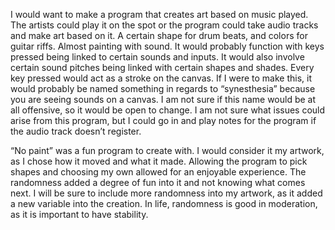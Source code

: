 I would want to make a program that creates art based on music played. The artists could play it on the spot or the program could take audio tracks and make art based on it.
A certain shape for drum beats, and colors for guitar riffs. Almost painting with sound. It would probably function with keys pressed being linked to certain sounds and inputs.
It would also involve certain sound pitches being linked with certain shapes and shades. Every key pressed would act as a stroke on the canvas.
If I were to make this, it would probably be named something in regards to “synesthesia” because you are seeing sounds on a canvas.
I am not sure if this name would be at all offensive, so it would be open to change.
I am not sure what issues could arise from this program, but I could go in and play notes for the program if the audio track doesn’t register. 



“No paint” was a fun program to create with. I would consider it my artwork, as I chose how it moved and what it made.
Allowing the program to pick shapes and choosing my own allowed for an enjoyable experience. The randomness added a degree of fun into it and not knowing what comes next. 
I will be sure to include more randomness into my artwork, as it added a new variable into the creation. 
In life, randomness is good in moderation, as it is important to have stability.
